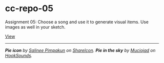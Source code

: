 # cc-repo-05
Assignment 05: Choose a song and use it to generate visual items. Use images as well in your sketch.

[View](https://luferrari.github.io/cc-repo-05/)

* * *

*__Pie icon__ by [Salinee Pimpakun](https://www.behance.net/iamaomam) on [ShareIcon](https://www.shareicon.net/baker-pie-food-dessert-bakery-885115).*
*__Pie in the sky__ by [Muciojad](https://soundcloud.com/muciojad) on [HookSounds](https://www.hooksounds.com/).*

